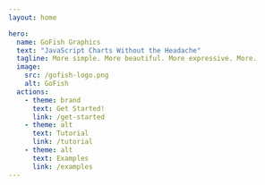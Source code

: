 ```yaml
---
layout: home

hero:
  name: GoFish Graphics
  text: "JavaScript Charts Without the Headache"
  tagline: More simple. More beautiful. More expressive. More.
  image:
    src: /gofish-logo.png
    alt: GoFish
  actions:
    - theme: brand
      text: Get Started!
      link: /get-started
    - theme: alt
      text: Tutorial
      link: /tutorial
    - theme: alt
      text: Examples
      link: /examples
---
```


<HomeGallery />
